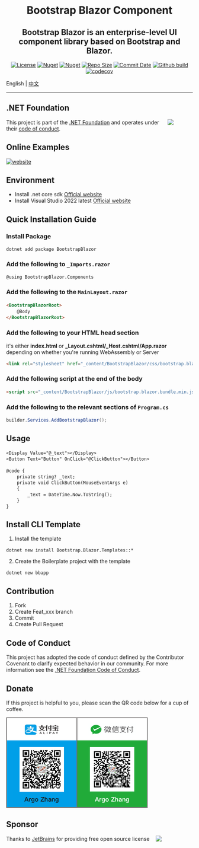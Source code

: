 <h1 align="center">Bootstrap Blazor Component</h1>

<div align="center">
<h2>Bootstrap Blazor is an enterprise-level UI component library based on Bootstrap and Blazor.</h2>

[![License](https://img.shields.io/github/license/dotnetcore/BootstrapBlazor.svg?logo=git&logoColor=red)](https://github.com/dotnetcore/BootstrapBlazor/blob/main/LICENSE)
[![Nuget](https://img.shields.io/nuget/v/BootstrapBlazor.svg?color=red&logo=nuget&logoColor=green)](https://www.nuget.org/packages/BootstrapBlazor/)
[![Nuget](https://img.shields.io/nuget/dt/BootstrapBlazor.svg?logo=nuget&logoColor=green)](https://www.nuget.org/packages/BootstrapBlazor/)
[![Repo Size](https://img.shields.io/github/repo-size/dotnetcore/BootstrapBlazor.svg?logo=github&logoColor=green&label=repo)](https://github.com/dotnetcore/BootstrapBlazor)
[![Commit Date](https://img.shields.io/github/last-commit/dotnetcore/BootstrapBlazor/main.svg?logo=github&logoColor=green&label=commit)](https://github.com/dotnetcore/BootstrapBlazor)
[![Github build](https://img.shields.io/github/actions/workflow/status/dotnetcore/BootstrapBlazor/build.yml?branch=main&?label=main&logo=github)](https://github.com/dotnetcore/BootstrapBlazor/actions?query=workflow%3A%22Build+Project%22+branch%3Amain)
[![codecov](https://codecov.io/gh/dotnetcore/BootstrapBlazor/branch/main/graph/badge.svg?token=5SXIWHXZC3)](https://codecov.io/gh/dotnetcore/BootstrapBlazor)
</div>

English | <a href="README.zh-CN.md">中文</a>

---
## .NET Foundation
[<img align="right" src="https://github.com/dotnet-foundation/swag/blob/main/logo/dotnetfoundation_v4.png?raw=true" width="68px" />](https://dotnetfoundation.org/projects/project-detail/bootstrap-blazor)
<p>This project is part of the <a href="https://www.dotnetfoundation.org/">.NET Foundation</a> and operates under their <a href="https://www.dotnetfoundation.org/code-of-conduct">code of conduct</a>. </p>

## Online Examples
[![website](https://img.shields.io/badge/site-https://www.blazor.zone-success.svg?color=green&logo=buzzfeed&logoColor=red)](https://www.blazor.zone)

## Environment

- Install .net core sdk [Official website](https://dotnet.microsoft.com/download)
- Install Visual Studio 2022 latest [Official website](https://visualstudio.microsoft.com/vs/getting-started/)

## Quick Installation Guide

### Install Package
```
dotnet add package BootstrapBlazor
```

### Add the following to `_Imports.razor`
```
@using BootstrapBlazor.Components
```

### Add the following to the `MainLayout.razor`
```html
<BootstrapBlazorRoot>
    @Body
</BootstrapBlazorRoot>
```

### Add the following to your HTML head section
it's either **index.html** or **_Layout.cshtml/_Host.cshtml/App.razor** depending on whether you're running WebAssembly or Server
```html
<link rel="stylesheet" href="_content/BootstrapBlazor/css/bootstrap.blazor.bundle.min.css" />
```

### Add the following script at the end of the body
```html
<script src="_content/BootstrapBlazor/js/bootstrap.blazor.bundle.min.js"></script>
```

### Add the following to the relevant sections of `Program.cs`
```csharp
builder.Services.AddBootstrapBlazor();
```

## Usage
```razor
<Display Value="@_text"></Display>
<Button Text="Button" OnClick="@ClickButton"></Button>

@code {
    private string? _text;
    private void ClickButton(MouseEventArgs e)
    {
        _text = DateTime.Now.ToString();
    }
}
```

## Install CLI Template
1. Install the template
```
dotnet new install Bootstrap.Blazor.Templates::*
```

2. Create the Boilerplate project with the template
```
dotnet new bbapp
```

## Contribution
1. Fork
2. Create Feat_xxx branch
3. Commit
4. Create Pull Request

## Code of Conduct
This project has adopted the code of conduct defined by the Contributor Covenant to clarify expected behavior in our community.
For more information see the [.NET Foundation Code of Conduct](https://dotnetfoundation.org/code-of-conduct).

## Donate
If this project is helpful to you, please scan the QR code below for a cup of coffee.

<img src="https://raw.githubusercontent.com/ArgoZhang/Images/master/Donate/BarCode%402x.png" width="382px;" />

## Sponsor
Thanks to [JetBrains](https://jb.gg/OpenSourceSupport) for providing free open source license
<img src="https://resources.jetbrains.com/storage/products/company/brand/logos/jb_beam.svg" width="100px" align="right" />
